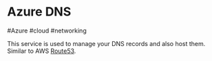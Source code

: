 # Azure DNS
#Azure #cloud #networking 

This service is used to manage your DNS records and also host them. Similar to AWS [Route53](Cloud%20Computing/AWS/Networking/Route53.md). 